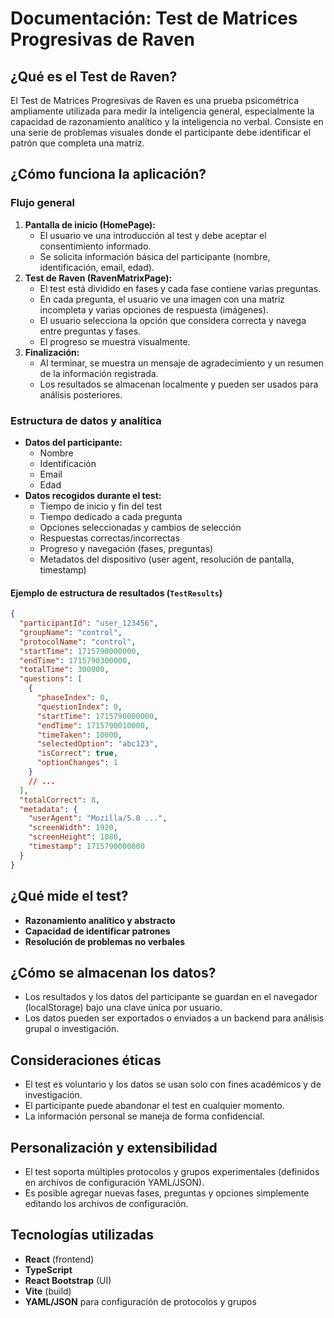 # Documentación: Test de Matrices Progresivas de Raven

## ¿Qué es el Test de Raven?

El Test de Matrices Progresivas de Raven es una prueba psicométrica ampliamente utilizada para medir la inteligencia general, especialmente la capacidad de razonamiento analítico y la inteligencia no verbal. Consiste en una serie de problemas visuales donde el participante debe identificar el patrón que completa una matriz.

## ¿Cómo funciona la aplicación?

### Flujo general

1. **Pantalla de inicio (HomePage):**
   - El usuario ve una introducción al test y debe aceptar el consentimiento informado.
   - Se solicita información básica del participante (nombre, identificación, email, edad).
2. **Test de Raven (RavenMatrixPage):**
   - El test está dividido en fases y cada fase contiene varias preguntas.
   - En cada pregunta, el usuario ve una imagen con una matriz incompleta y varias opciones de respuesta (imágenes).
   - El usuario selecciona la opción que considera correcta y navega entre preguntas y fases.
   - El progreso se muestra visualmente.
3. **Finalización:**
   - Al terminar, se muestra un mensaje de agradecimiento y un resumen de la información registrada.
   - Los resultados se almacenan localmente y pueden ser usados para análisis posteriores.

### Estructura de datos y analítica

- **Datos del participante:**
  - Nombre
  - Identificación
  - Email
  - Edad
- **Datos recogidos durante el test:**
  - Tiempo de inicio y fin del test
  - Tiempo dedicado a cada pregunta
  - Opciones seleccionadas y cambios de selección
  - Respuestas correctas/incorrectas
  - Progreso y navegación (fases, preguntas)
  - Metadatos del dispositivo (user agent, resolución de pantalla, timestamp)

#### Ejemplo de estructura de resultados (`TestResults`)

```json
{
  "participantId": "user_123456",
  "groupName": "control",
  "protocolName": "control",
  "startTime": 1715790000000,
  "endTime": 1715790300000,
  "totalTime": 300000,
  "questions": [
    {
      "phaseIndex": 0,
      "questionIndex": 0,
      "startTime": 1715790000000,
      "endTime": 1715790010000,
      "timeTaken": 10000,
      "selectedOption": "abc123",
      "isCorrect": true,
      "optionChanges": 1
    }
    // ...
  ],
  "totalCorrect": 8,
  "metadata": {
    "userAgent": "Mozilla/5.0 ...",
    "screenWidth": 1920,
    "screenHeight": 1080,
    "timestamp": 1715790000000
  }
}
```

## ¿Qué mide el test?

- **Razonamiento analítico y abstracto**
- **Capacidad de identificar patrones**
- **Resolución de problemas no verbales**

## ¿Cómo se almacenan los datos?

- Los resultados y los datos del participante se guardan en el navegador (localStorage) bajo una clave única por usuario.
- Los datos pueden ser exportados o enviados a un backend para análisis grupal o investigación.

## Consideraciones éticas

- El test es voluntario y los datos se usan solo con fines académicos y de investigación.
- El participante puede abandonar el test en cualquier momento.
- La información personal se maneja de forma confidencial.

## Personalización y extensibilidad

- El test soporta múltiples protocolos y grupos experimentales (definidos en archivos de configuración YAML/JSON).
- Es posible agregar nuevas fases, preguntas y opciones simplemente editando los archivos de configuración.

## Tecnologías utilizadas

- **React** (frontend)
- **TypeScript**
- **React Bootstrap** (UI)
- **Vite** (build)
- **YAML/JSON** para configuración de protocolos y grupos
